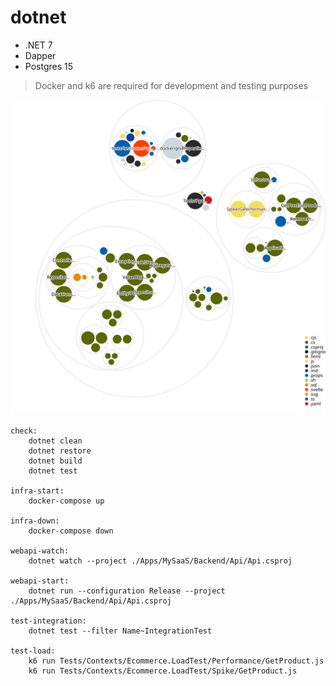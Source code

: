 # dotnet

- .NET 7
- Dapper
- Postgres 15

> Docker and k6 are required for development and testing purposes

![Visualization of the codebase](./diagram.svg)

```make
check:
	dotnet clean
	dotnet restore
	dotnet build
	dotnet test

infra-start:
	docker-compose up

infra-down:
	docker-compose down

webapi-watch:
	dotnet watch --project ./Apps/MySaaS/Backend/Api/Api.csproj

webapi-start:
	dotnet run --configuration Release --project ./Apps/MySaaS/Backend/Api/Api.csproj

test-integration:
	dotnet test --filter Name~IntegrationTest

test-load:
	k6 run Tests/Contexts/Ecommerce.LoadTest/Performance/GetProduct.js
	k6 run Tests/Contexts/Ecommerce.LoadTest/Spike/GetProduct.js
```